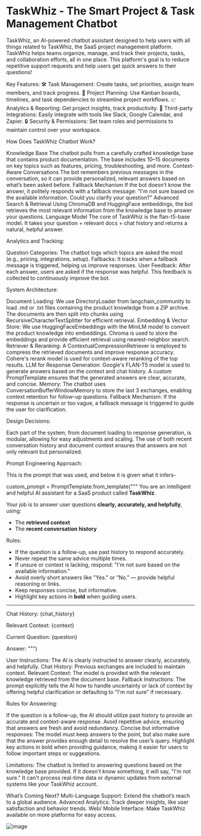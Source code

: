 # TaskWhiz - The Smart Project & Task Management Chatbot
TaskWhiz, an AI-powered chatbot assistant designed to help users with all things related to TaskWhiz, the SaaS project management platform. TaskWhiz helps teams organize, manage, and track their projects, tasks, and collaboration efforts, all in one place. This platform's goal is to reduce repetitive support requests and help users get quick answers to their questions!

Key Features:
🛠️ Task Management: Create tasks, set priorities, assign team members, and track progress.
📅 Project Planning: Use Kanban boards, timelines, and task dependencies to streamline project workflows.
📈 Analytics & Reporting: Get project insights, track productivity.
🔌 Third-party Integrations: Easily integrate with tools like Slack, Google Calendar, and Zapier.
🔒 Security & Permissions: Set team roles and permissions to maintain control over your workspace.


How Does TaskWhiz Chatbot Work?

Knowledge Base
The chatbot pulls from a carefully crafted knowledge base that contains product documentation. The base includes 10–15 documents on key topics such as features, pricing, troubleshooting, and more.
Context-Aware Conversations
The bot remembers previous messages in the conversation, so it can provide personalized, relevant answers based on what’s been asked before.
Fallback Mechanism
If the bot doesn’t know the answer, it politely responds with a fallback message: "I'm not sure based on the available information. Could you clarify your question?"
Advanced Search & Retrieval
Using ChromaDB and HuggingFace embeddings, the bot retrieves the most relevant information from the knowledge base to answer your questions.
Language Model
The core of TaskWhiz is the flan-t5-base model. It takes your question + relevant docs + chat history and returns a natural, helpful answer.


Analytics and Tracking:

Question Categories: The chatbot logs which topics are asked the most (e.g., pricing, integrations, setup).
Fallbacks: It tracks when a fallback message is triggered, helping us improve responses.
User Feedback: After each answer, users are asked if the response was helpful. This feedback is collected to continuously improve the bot.


System Architecture:

Document Loading:
We use DirectoryLoader from langchain_community to load .md or .txt files containing the product knowledge from a ZIP archive. The documents are then split into chunks using RecursiveCharacterTextSplitter for efficient retrieval.
Embedding & Vector Store:
We use HuggingFaceEmbeddings with the MiniLM model to convert the product knowledge into embeddings. Chroma is used to store the embeddings and provide efficient retrieval using nearest-neighbor search.
Retriever & Reranking:
A ContextualCompressionRetriever is employed to compress the retrieved documents and improve response accuracy. Cohere's rerank model is used for context-aware reranking of the top results.
LLM for Response Generation:
Google's FLAN-T5 model is used to generate answers based on the context and chat history. A custom PromptTemplate ensures that the generated answers are clear, accurate, and concise.
Memory:
The chatbot uses ConversationBufferWindowMemory to store the last 3 exchanges, enabling context retention for follow-up questions.
Fallback Mechanism: 
If the response is uncertain or too vague, a fallback message is triggered to guide the user for clarification.


Design Decisions:

Each part of the system, from document loading to response generation, is modular, allowing for easy adjustments and scaling. The use of both recent conversation history and document context ensures that answers are not only relevant but personalized.


Prompt Engineering Approach:

This is the prompt that was used, and below it is given what it infers-

custom_prompt = PromptTemplate.from_template("""
You are an intelligent and helpful AI assistant for a SaaS product called **TaskWhiz**.

Your job is to answer user questions **clearly, accurately, and helpfully**, using:
- The **retrieved context**
- The **recent conversation history**

Rules:
- If the question is a follow-up, use past history to respond accurately.
- Never repeat the same advice multiple times.
- If unsure or context is lacking, respond: "I'm not sure based on the available information."
- Avoid overly short answers like "Yes." or "No." — provide helpful reasoning or links.
- Keep responses concise, but informative.
- Highlight key actions in **bold** when guiding users.

---

Chat History:
{chat_history}

Relevant Context:
{context}

Current Question:
{question}

Answer:
""")

User Instructions: The AI is clearly instructed to answer clearly, accurately, and helpfully.
Chat History: Previous exchanges are included to maintain context.
Relevant Context: The model is provided with the relevant knowledge retrieved from the document base.
Fallback Instructions: The prompt explicitly tells the AI how to handle uncertainty or lack of context by offering helpful clarification or defaulting to "I'm not sure" if necessary.


Rules for Answering:

If the question is a follow-up, the AI should utilize past history to provide an accurate and context-aware response.
Avoid repetitive advice, ensuring that answers are fresh and avoid redundancy.
Concise but informative responses: The model must keep answers to the point, but also make sure that the answer provides enough detail to resolve the user’s query.
Highlight key actions in bold when providing guidance, making it easier for users to follow important steps or suggestions.


Limitations:
The chatbot is limited to answering questions based on the knowledge base provided. If it doesn't know something, it will say, "I'm not sure."
It can't process real-time data or dynamic updates from external systems like your TaskWhiz account.


What’s Coming Next?
Multi-Language Support: Extend the chatbot’s reach to a global audience.
Advanced Analytics: Track deeper insights, like user satisfaction and behavior trends.
Web/ Mobile Interface: Make TaskWhiz available on more platforms for easy access.



![image](https://github.com/user-attachments/assets/97e50d6b-f969-433a-a685-64d30ca41e02)
































